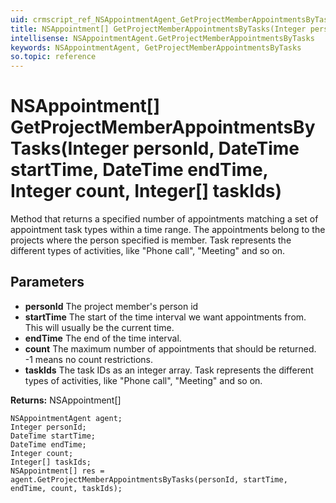 ```yaml
---
uid: crmscript_ref_NSAppointmentAgent_GetProjectMemberAppointmentsByTasks
title: NSAppointment[] GetProjectMemberAppointmentsByTasks(Integer personId, DateTime startTime, DateTime endTime, Integer count, Integer[] taskIds)
intellisense: NSAppointmentAgent.GetProjectMemberAppointmentsByTasks
keywords: NSAppointmentAgent, GetProjectMemberAppointmentsByTasks
so.topic: reference
---
```


# NSAppointment[] GetProjectMemberAppointmentsByTasks(Integer personId, DateTime startTime, DateTime endTime, Integer count, Integer[] taskIds)

Method that returns a specified number of appointments matching a set of appointment task types within a time range. The appointments belong to the projects where the person specified is member. Task represents the different types of activities, like "Phone call", "Meeting" and so on.

## Parameters

* **personId** The project member's person id
* **startTime** The start of the time interval we want appointments from. This will usually be the current time.
* **endTime** The end of the time interval.
* **count** The maximum number of appointments that should be returned. -1 means no count restrictions.
* **taskIds** The task IDs as an integer array. Task represents the different types of activities, like "Phone call", "Meeting" and so on.

**Returns:** NSAppointment[]

```crmscript
NSAppointmentAgent agent;
Integer personId;
DateTime startTime;
DateTime endTime;
Integer count;
Integer[] taskIds;
NSAppointment[] res = agent.GetProjectMemberAppointmentsByTasks(personId, startTime, endTime, count, taskIds);
```

